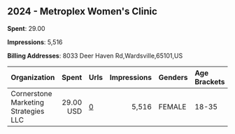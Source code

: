 ## 2024 - Metroplex Women's Clinic 
**Spent**: 29.00

**Impressions**: 5,516

**Billing Addresses**: 8033 Deer Haven Rd,Wardsville,65101,US

|Organization|Spent|Urls|Impressions|Genders|Age Brackets|Country Codes|
|:---|---:|:---|---:|:---|:---|:---|
|Cornerstone Marketing Strategies  LLC|29.00 USD|[0](https://www.snap.com/political-ads/asset/4f157bfad5e575061cb18edd01c90c38803068035d44e710cb7974a092147b25?mediaType=mp4)|5,516|FEMALE|18-35|united states|
